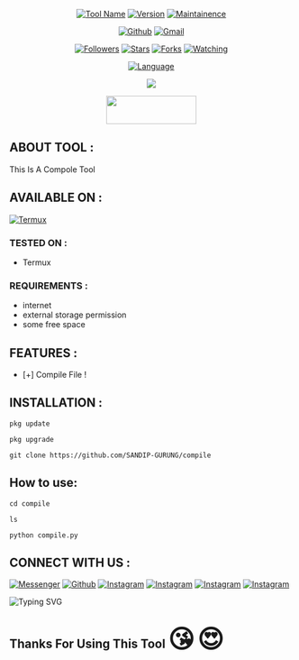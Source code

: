 <p align="center">
<a href="#"><img title="Tool Name" src="https://img.shields.io/badge/Compile-file-green.svg"></a>
<a href="#"><img title="Version" src="https://img.shields.io/badge/Version-.0.1-green.svg?style=flat-square"></a>
<a href="#"><img title="Maintainence" src="https://img.shields.io/badge/Maintained%3F-yes-green.svg"></a>
</p>
</p>
<p align="center">
<a href="https://github.com/SANDIP-GURUNG"><img title="Github" src="https://img.shields.io/badge/SANDIP-GURUNG-brightgreen?style=for-the-badge&logo=github"></a>
<a href="https://gmail.google.com/gmail/?view=cm&fs=1&to=sandiporig0@gmail.com"><img title="Gmail" src="https://img.shields.io/badge/Gmail-Sandip Orig-green?style=for-the-badge&logo=Gmail"></a>
</p>
<p align="center">
<a href="https://github.com/SANDIP-GURUNG"><img title="Followers" src="https://img.shields.io/github/followers/BINOD-XD?color=blue&style=flat-square"></a>
<a href="https://github.com/SANDIP-GURUNG"><img title="Stars" src="https://img.shields.io/github/stars/SANDIP-GURUNG/compile?color=red&style=flat-square"></a>
<a href="https://github.com/SANDIP-GURUNG"><img title="Forks" src="https://img.shields.io/github/forks/SANDIP-GURUNG/compile?color=red&style=flat-square"></a>
<a href="https://github.com/SANDIP-GURUNG"><img title="Watching" src="https://img.shields.io/github/watchers/SANDIP-GURUNG/compile?label=Watchers&color=blue&style=flat-square"></a>
</p>
<p align="center">  
<a href="#"><img title="Language" src="https://img.shields.io/badge/Language-black?style=for-the-badge&logo=termux"></a>
</p>

<p align="center">
 <img src="https://img.shields.io/badge/Python-FFDD00?style=for-the-badge&logo=python&logoColor=blue"/>
 </div>
</p>
<p align="center">  <a href="https://t.me/teamrxs"><img width="160" height="50" src="https://i.imgur.com/N7AK7XY.png"></a></p>

## ABOUT TOOL :

This Is A Compole Tool 

## AVAILABLE ON :

<a href="https://termux.dev/en"><img title="Termux" src="https://img.shields.io/badge/Termux-black?style=for-the-badge&logo=termux"></a>

### TESTED ON :

* Termux

### REQUIREMENTS :
* internet
* external storage permission
* some free space 

## FEATURES :
* [+] Compile File !

## INSTALLATION :
```
pkg update
```
```
pkg upgrade
```
```
git clone https://github.com/SANDIP-GURUNG/compile
```

## How to use: 
```
cd compile 
```
```
ls
```
```
python compile.py
```

## CONNECT WITH US :

[![Messenger](https://img.shields.io/badge/Messenger-Chat-blue?style=for-the-badge&logo=messenger)](https://m.me/j/AbZltMIVrGlcZi6j/)
<a href="https://github.com/SANDIP-GURUNG"><img title="Github" src="https://img.shields.io/badge/SANDIP-GURUNG-brightgreen?style=for-the-badge&logo=github"></a>
[![Instagram](https://img.shields.io/badge/FACEBOOK-FOLLOW-red?style=for-the-badge&logo=facebook)](https://facebook.com/sandipghotaneygurung)
[![Instagram](https://img.shields.io/badge/FACEBOOK-FOLLOW-red?style=for-the-badge&logo=facebook)](https://facebook.com/sandipghotaneygurung)
[![Instagram](https://img.shields.io/badge/INSTAGRAM-FOLLOW-red?style=for-the-badge&logo=instagram)](https://www.instagram.com/sandip_gurung_10)
[![Instagram](https://img.shields.io/badge/WEBSITE-VISIT-yellow?style=for-the-badge&logo=blogger)](https://SANDIP-GURUNG.github.io)

![Typing SVG](https://readme-typing-svg.herokuapp.com?lines=SANDIP-GURUNG....!+)

## Thanks For Using This Tool <span style='font-size:45px;'>&#128536;</span> <span style='font-size:45px;'>&#128525;</span>

